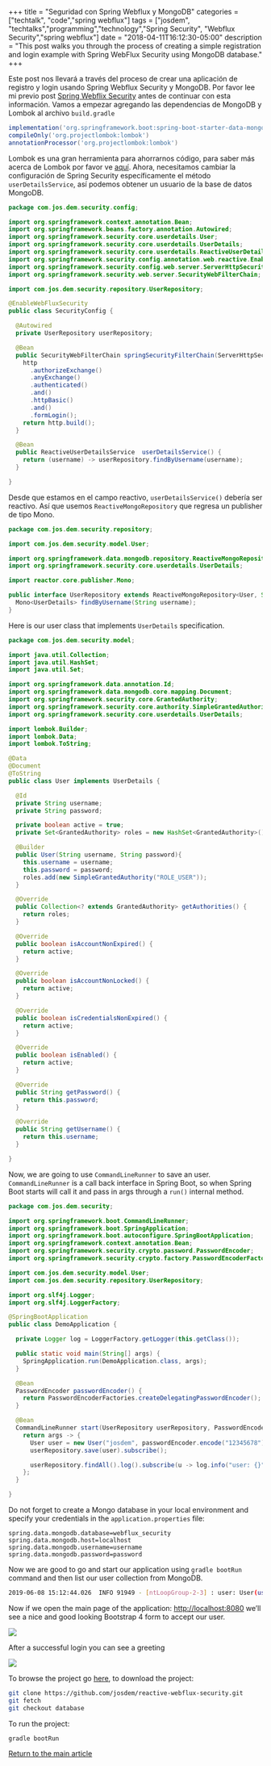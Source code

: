 +++
title =  "Seguridad con Spring Webflux y MongoDB"
categories = ["techtalk", "code","spring webflux"]
tags = ["josdem", "techtalks","programming","technology","Spring Security", "Webflux Security","spring webflux"]
date = "2018-04-11T16:12:30-05:00"
description = "This post walks you through the process of creating a simple registration and login example with Spring WebFlux Security using MongoDB database."
+++

Este post nos llevará a través del proceso de crear una aplicación de registro y login usando Spring Webflux Security y MongoDB. Por favor lee mi previo post [Spring Webflix Security](/techtalk/spring/spring_webflux_security_es) antes de continuar con esta información. Vamos a empezar agregando las dependencias de MongoDB y Lombok al archivo `build.gradle`

```groovy
implementation('org.springframework.boot:spring-boot-starter-data-mongodb-reactive')
compileOnly('org.projectlombok:lombok')
annotationProcessor('org.projectlombok:lombok')
```

Lombok es una gran herramienta para ahorrarnos código, para saber más acerca de Lombok por favor ve [aquí](https://projectlombok.org/). Ahora, necesitamos cambiar la configuración de Spring Security específicamente el método `userDetailsService`, así podemos obtener un usuario de la base de datos MongoDB.

```java
package com.jos.dem.security.config;

import org.springframework.context.annotation.Bean;
import org.springframework.beans.factory.annotation.Autowired;
import org.springframework.security.core.userdetails.User;
import org.springframework.security.core.userdetails.UserDetails;
import org.springframework.security.core.userdetails.ReactiveUserDetailsService;
import org.springframework.security.config.annotation.web.reactive.EnableWebFluxSecurity;
import org.springframework.security.config.web.server.ServerHttpSecurity;
import org.springframework.security.web.server.SecurityWebFilterChain;

import com.jos.dem.security.repository.UserRepository;

@EnableWebFluxSecurity
public class SecurityConfig {

  @Autowired
  private UserRepository userRepository;

  @Bean
  public SecurityWebFilterChain springSecurityFilterChain(ServerHttpSecurity http) {
    http
      .authorizeExchange()
      .anyExchange()
      .authenticated()
      .and()
      .httpBasic()
      .and()
      .formLogin();
    return http.build();
  }

  @Bean
  public ReactiveUserDetailsService  userDetailsService() {
    return (username) -> userRepository.findByUsername(username);
  }

}
```

Desde que estamos en el campo reactivo, `userDetailsService()` debería ser reactivo. Así que usemos `ReactiveMongoRepository` que regresa un publisher de tipo Mono.

```java
package com.jos.dem.security.repository;

import com.jos.dem.security.model.User;

import org.springframework.data.mongodb.repository.ReactiveMongoRepository;
import org.springframework.security.core.userdetails.UserDetails;

import reactor.core.publisher.Mono;

public interface UserRepository extends ReactiveMongoRepository<User, String> {
  Mono<UserDetails> findByUsername(String username);
}
```

Here is our user class that implements `UserDetails` specification.

```java
package com.jos.dem.security.model;

import java.util.Collection;
import java.util.HashSet;
import java.util.Set;

import org.springframework.data.annotation.Id;
import org.springframework.data.mongodb.core.mapping.Document;
import org.springframework.security.core.GrantedAuthority;
import org.springframework.security.core.authority.SimpleGrantedAuthority;
import org.springframework.security.core.userdetails.UserDetails;

import lombok.Builder;
import lombok.Data;
import lombok.ToString;

@Data
@Document
@ToString
public class User implements UserDetails {

  @Id
  private String username;
  private String password;

  private boolean active = true;
  private Set<GrantedAuthority> roles = new HashSet<GrantedAuthority>();

  @Builder
  public User(String username, String password){
    this.username = username;
    this.password = password;
    roles.add(new SimpleGrantedAuthority("ROLE_USER"));
  }

  @Override
  public Collection<? extends GrantedAuthority> getAuthorities() {
    return roles;
  }

  @Override
  public boolean isAccountNonExpired() {
    return active;
  }

  @Override
  public boolean isAccountNonLocked() {
    return active;
  }

  @Override
  public boolean isCredentialsNonExpired() {
    return active;
  }

  @Override
  public boolean isEnabled() {
    return active;
  }

  @Override
  public String getPassword() {
    return this.password;
  }

  @Override
  public String getUsername() {
    return this.username;
  }

}
```

Now, we are going to use `CommandLineRunner` to save an user. `CommandLineRunner` is a call back interface in Spring Boot, so when Spring Boot starts will call it and pass in args through a `run()` internal method.

```java
package com.jos.dem.security;

import org.springframework.boot.CommandLineRunner;
import org.springframework.boot.SpringApplication;
import org.springframework.boot.autoconfigure.SpringBootApplication;
import org.springframework.context.annotation.Bean;
import org.springframework.security.crypto.password.PasswordEncoder;
import org.springframework.security.crypto.factory.PasswordEncoderFactories;

import com.jos.dem.security.model.User;
import com.jos.dem.security.repository.UserRepository;

import org.slf4j.Logger;
import org.slf4j.LoggerFactory;

@SpringBootApplication
public class DemoApplication {

  private Logger log = LoggerFactory.getLogger(this.getClass());

  public static void main(String[] args) {
    SpringApplication.run(DemoApplication.class, args);
  }

  @Bean
  PasswordEncoder passwordEncoder() {
    return PasswordEncoderFactories.createDelegatingPasswordEncoder();
  }

  @Bean
  CommandLineRunner start(UserRepository userRepository, PasswordEncoder passwordEncoder){
    return args -> {
      User user = new User("josdem", passwordEncoder.encode("12345678"));
      userRepository.save(user).subscribe();

      userRepository.findAll().log().subscribe(u -> log.info("user: {}", u));
    };
  }

}
```

Do not forget to create a Mongo database in your local environment and specify your credentials in the `application.properties` file:

```properties
spring.data.mongodb.database=webflux_security
spring.data.mongodb.host=localhost
spring.data.mongodb.username=username
spring.data.mongodb.password=password
```

Now we are good to go and start our application using `gradle bootRun` command and then list our user collection from MongoDB.

```bash
2019-06-08 15:12:44.026  INFO 91949 - [ntLoopGroup-2-3] : user: User(username=josdem, password={bcrypt}$2a$10$Fyo6YP2SRe5MhOeQPD67KOoCIosizAsqcz98FZLvW0O2GFz10ag0a, active=true, roles=[ROLE_USER])
```

Now if we open the main page of the application: [http://localhost:8080](http://localhost:8080) we’ll see a nice and good looking Bootstrap 4 form to accept our user.

<img src="/img/techtalks/spring/login_form.png">

After a successful login you can see a greeting

<img src="/img/techtalks/spring/form_greeting.png">


To browse the project go [here](https://github.com/josdem/reactive-webflux-security), to download the project:

```bash
git clone https://github.com/josdem/reactive-webflux-security.git
git fetch
git checkout database
```

To run the project:

```bash
gradle bootRun
```


[Return to the main article](/techtalk/spring#Spring_Boot_Reactive)
